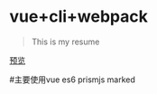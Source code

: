 # vue+cli+webpack

> This is my resume

[预览](https://github.com/hl33886/animating-resume/tree/master/dist)

#主要使用vue es6 prismjs marked


